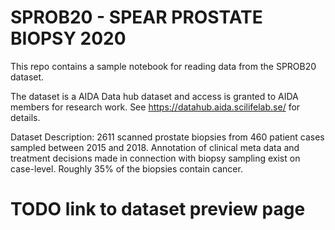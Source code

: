 # SPROB20 - SPEAR PROSTATE BIOPSY 2020

This repo contains a sample notebook for reading data from the SPROB20 dataset.

The dataset is a AIDA Data hub dataset and access is granted to AIDA members for research work. See https://datahub.aida.scilifelab.se/ for details.


Dataset Description:
2611 scanned prostate biopsies from 460 patient cases sampled between 2015 and 2018. Annotation of clinical meta data and treatment decisions made in connection with biopsy sampling exist on case-level. Roughly 35% of the biopsies contain cancer.


# TODO link to dataset preview page
